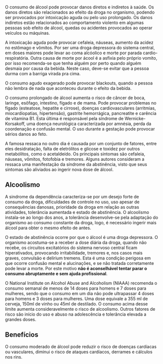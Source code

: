 O consumo de álcool pode provocar danos diretos e indiretos à saúde. Os danos diretos são relacionados ao efeito da droga no organismo, podendo ser provocados por intoxicação aguda ou pelo uso prolongado. Os danos indiretos estão relacionados ao comportamento violento em algumas pessoas sob efeito de álcool, quedas ou acidentes provocados ao operar veículos ou máquinas.

A intoxicação aguda pode provocar cefaleia, náuseas, aumento da acidez no estômago e vômitos. Por ser uma droga depressora do sistema central, em doses maiores pode levar ao coma alcóolico e morte por parada cardio-respiratória. Outra causa de morte por ácool é a asfixia pelo próprio vomito, por isso recomenda-se que tenha alguém por perto quando alguém desmaia por causa da bebida. Neste caso, deve-se evitar que a pessoa durma com a barriga virada pra cima.

O consumo agudo exagerado pode provocar blackouts, quando a pessoa não lembra de nada que aconteceu durante o efeito da bebida.

O consumo prolongado de álcool aumenta o risco de câncer de boca, laringe, esôfago, intestino, fígado e de mama. Pode provocar problemas no fígado (esteatose, hepatite e cirrose), doenças cardiovasculares (arritmias, miocardiopatias, hipertensão), gastrite hemorrágica, pancreatite e carência de vitamina B1. Esta última é responsável pela síndrome de Wernicke-Korsakoff, uma doença neurológica caracterizada por amnésia, perda da coordenação e confusão mental. O uso durante a gestação pode provocar sérios danos ao feto.

A famosa ressaca no outro dia é causada por um conjunto de fatores, entre eles desidratação, falta de eletrólitos e glicose e toxidez por outros metabólitos, como o acetaldeído. Os principais sintomas são cefaleia, náuseas, vômitos, fotofobia e tremores. Alguns autores consideram a ressaca uma manifestação da síndrome da abstinência, visto que seus sintomas são aliviados ao ingerir nova dose de álcool.

## Alcoolismo

A sindrome da dependência caracteriza-se por um desejo forte de consumo da droga, dificuldades de controle no uso, uso apesar de consequências danosas, prioridade da droga em relação as outras atividades, tolerância aumentada e estado de abstinência. O alcoolismo instala-se ao longo dos anos, a tolerância desenvolve-se pela adaptação do organismo ao consumo constante da droga, logo, é necessário ingerir mais álcool para obter o mesmo efeito de antes.

O estado de abstinência ocorre por que o álcool é uma droga depressora. O organismo acostuma-se a receber a dose diária da droga, quando não recebe, os circuitos excitatórios do sistema nervoso central ficam hiperativados, provocando irritabilidade, tremores e, nos casos mais graves, convulsão e delirium tremens. Esta é uma condição perigosa em que ocorre confusão mental e alucinações, e se não tratada corretamente pode levar a morte. Por este motivo **não é aconselhável tentar parar o consumo abruptamente e sem ajuda profissional**.

O National Institute on Alcohol Abuse and Alcoholism (NIAAA) recomenda o consumo semanal de menos de 14 doses para homens e 7 doses para mulheres, sendo que o consumo em um dia não pode ultrapassar 4 doses para homens e 3 doses para mulheres. Uma dose equivale a 355 ml de cerveja, 150ml de vinho ou 45ml de destilado. O consumo acima desse limite aumenta consideravelmente o risco de alcoolismo. Outros fatores de risco são início do uso e abuso na adolescência e tolerância elevada a grandes doses.

## Benefícios

O consumo moderado de álcool pode reduzir o risco de doenças cardíacas ou vasculares, diminui o risco de ataques cardíacos, derrames e cálculos nos rins.